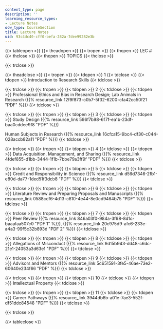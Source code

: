 ```yaml
---
content_type: page
description: ''
learning_resource_types:
- Lecture Notes
ocw_type: CourseSection
title: Lecture Notes
uid: 93c4dc40-cff0-befa-282a-7dee99282e3b
---
```


{{< tableopen >}}
{{< theadopen >}}
{{< tropen >}}
{{< thopen >}}
LEC #
{{< thclose >}}
{{< thopen >}}
TOPICS
{{< thclose >}}

{{< trclose >}}

{{< theadclose >}}
{{< tropen >}}
{{< tdopen >}}
1
{{< tdclose >}}
{{< tdopen >}}
Introduction to Research Skills
{{< tdclose >}}

{{< trclose >}}
{{< tropen >}}
{{< tdopen >}}
2
{{< tdclose >}}
{{< tdopen >}}
Professional Ethics and Bias in Research Design; Lab Animals in Research ({{% resource_link 12f9f873-c0b7-5f32-6200-cfa42cc50f21 "PDF" %}})
{{< tdclose >}}

{{< trclose >}}
{{< tropen >}}
{{< tdopen >}}
3
{{< tdclose >}}
{{< tdopen >}}
Study Design ({{% resource_link 596f7b98-617f-ea1b-23df-baa0cddee9f8 "PDF" %}})  
  
Human Subjects in Research ({{% resource_link 16cfca15-9bc4-df30-c044-028accb82a11 "PDF" %}})
{{< tdclose >}}

{{< trclose >}}
{{< tropen >}}
{{< tdopen >}}
4
{{< tdclose >}}
{{< tdopen >}}
Data Acquisition, Management, and Sharing ({{% resource_link 4fdef855-d1bb-3444-1f1b-7bbe79a3ff9f "PDF" %}})
{{< tdclose >}}

{{< trclose >}}
{{< tropen >}}
{{< tdopen >}}
5
{{< tdclose >}}
{{< tdopen >}}
Credit and Responsibility in Science ({{% resource_link d56d7346-2fb1-e80d-da77-1ded51f3dcb8 "PDF" %}})
{{< tdclose >}}

{{< trclose >}}
{{< tropen >}}
{{< tdopen >}}
6
{{< tdclose >}}
{{< tdopen >}}
Literature Review and Preparing Proposals and Manuscripts ({{% resource_link 0588ccf6-4d13-c810-4e44-8e0cd9464b75 "PDF" %}})
{{< tdclose >}}

{{< trclose >}}
{{< tropen >}}
{{< tdopen >}}
7
{{< tdclose >}}
{{< tdopen >}}
Peer Review ({{% resource_link 846a03f0-984a-3f98-8d1c-baaafaa507c0 "PDF 1" %}}), ({{% resource_link 20c975d9-afc6-233e-a4a3-99f5c32b893d "PDF 2" %}})
{{< tdclose >}}

{{< trclose >}}
{{< tropen >}}
{{< tdopen >}}
8
{{< tdclose >}}
{{< tdopen >}}
Allegations of Misconduct ({{% resource_link 9d15b943-dd48-c6dc-21e1-24053a3d63e1 "PDF" %}})
{{< tdclose >}}

{{< trclose >}}
{{< tropen >}}
{{< tdopen >}}
9
{{< tdclose >}}
{{< tdopen >}}
Advisors and Mentors ({{% resource_link 5c651591-3fe5-46ae-73e2-60640e234f66 "PDF" %}})
{{< tdclose >}}

{{< trclose >}}
{{< tropen >}}
{{< tdopen >}}
10
{{< tdclose >}}
{{< tdopen >}}
Intellectual Property
{{< tdclose >}}

{{< trclose >}}
{{< tropen >}}
{{< tdopen >}}
11
{{< tdclose >}}
{{< tdopen >}}
Career Pathways ({{% resource_link 3944db8b-a01e-7ae3-552f-df51ddc84548 "PDF" %}})
{{< tdclose >}}

{{< trclose >}}

{{< tableclose >}}